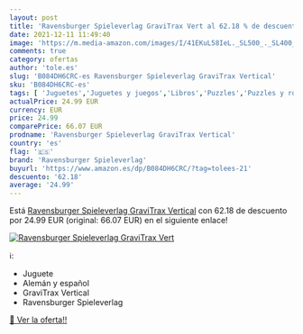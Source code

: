 ```yaml
---
layout: post
title: 'Ravensburger Spieleverlag GraviTrax Vert al 62.18 % de descuento'
date: 2021-12-11 11:49:40
image: 'https://m.media-amazon.com/images/I/41EKuL58IeL._SL500_._SL400_.jpg'
comments: true
category: ofertas
author: 'tole.es'
slug: 'B084DH6CRC-es Ravensburger Spieleverlag GraviTrax Vertical'
sku: 'B084DH6CRC-es'
tags: [ 'Juguetes','Juguetes y juegos','Libros','Puzzles','Puzzles y rompecabezas','ravensburger','ravensburger spieleverlag', ]
actualPrice: 24.99 EUR
currency: EUR
price: 24.99
comparePrice: 66.07 EUR
prodname: 'Ravensburger Spieleverlag GraviTrax Vertical'
country: 'es'
flag: '🇪🇸'
brand: 'Ravensburger Spieleverlag'
buyurl: 'https://www.amazon.es/dp/B084DH6CRC/?tag=tolees-21'
descuento: '62.18'
average: '24.99'
---
```


Está [Ravensburger Spieleverlag GraviTrax Vertical](https://www.amazon.es/dp/B084DH6CRC/?tag=tolees-21) con 62.18 de descuento por 24.99 EUR (original: 66.07 EUR) en el siguiente enlace!

[![Ravensburger Spieleverlag GraviTrax Vert](https://m.media-amazon.com/images/I/41EKuL58IeL._SL500_._SL400_.jpg)](https://www.amazon.es/dp/B084DH6CRC/?tag=tolees-21)

ℹ️:

- Juguete
- Alemán y español
- GraviTrax Vertical
- Ravensburger Spieleverlag

[🛒 Ver la oferta!!](https://www.amazon.es/dp/B084DH6CRC/?tag=tolees-21)
